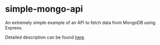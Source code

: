 # simple-mongo-api
An extremely simple example of an API to fetch data from MongoDB using Express.

Detailed description can be found [here](https://howdoitestthat.com/creating-an-api-to-test-an-api/).